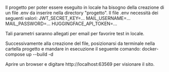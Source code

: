 Il progetto per poter essere eseguito in locale ha bisogno della creazione di un file .env da inserire nella directory "progetto".
Il file .env necessità dei seguenti valori:
JWT_SECRET_KEY=...
MAIL_USERNAME=...
MAIL_PASSWORD=...
HUGGINGFACE_API_TOKEN=...

Tali parametri saranno allegati per email per favorire test in locale. 

Successivamente alla creazione del file, posizionarsi da terminale nella cartella progetto e mandare in esecuzione il seguente comando:
docker-compose up --build -d

Aprire un browser e digitare http://localhost:63569 per visionare il sito.
